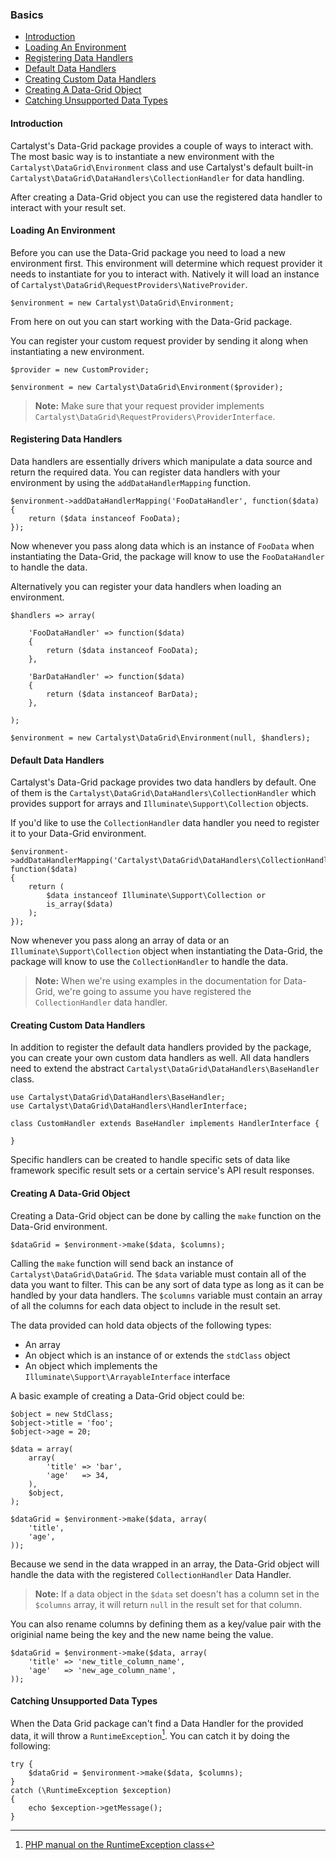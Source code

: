 ### Basics

- [Introduction](#introduction)
- [Loading An Environment](#loading-an-environment)
- [Registering Data Handlers](#registering-data-handlers)
- [Default Data Handlers](#default-data-handlers)
- [Creating Custom Data Handlers](#creating-custom-data-handlers)
- [Creating A Data-Grid Object](#creating-a-data-grid-object)
- [Catching Unsupported Data Types]()

<a name="introduction"></a>
#### Introduction

Cartalyst's Data-Grid package provides a couple of ways to interact with. The most basic way is to instantiate a new environment with the `Cartalyst\DataGrid\Environment` class and use Cartalyst's default built-in `Cartalyst\DataGrid\DataHandlers\CollectionHandler` for data handling.

After creating a Data-Grid object you can use the registered data handler to interact with your result set.

<a name="loading-an-environment"></a>
#### Loading An Environment

Before you can use the Data-Grid package you need to load a new environment first. This environment will determine which request provider it needs to instantiate for you to interact with. Natively it will load an instance of `Cartalyst\DataGrid\RequestProviders\NativeProvider`.

	$environment = new Cartalyst\DataGrid\Environment;

From here on out you can start working with the Data-Grid package.

You can register your custom request provider by sending it along when instantiating a new environment.

	$provider = new CustomProvider;

	$environment = new Cartalyst\DataGrid\Environment($provider);

> **Note:** Make sure that your request provider implements `Cartalyst\DataGrid\RequestProviders\ProviderInterface`.

<a name="registering-data-handlers"></a>
#### Registering Data Handlers

Data handlers are essentially drivers which manipulate a data source and return the required data. You can register data handlers with your environment by using the `addDataHandlerMapping` function.

	$environment->addDataHandlerMapping('FooDataHandler', function($data)
	{
		return ($data instanceof FooData);
	});

Now whenever you pass along data which is an instance of `FooData` when instantiating the Data-Grid, the package will know to use the `FooDataHandler` to handle the data.

Alternatively you can register your data handlers when loading an environment.

	$handlers => array(

		'FooDataHandler' => function($data)
		{
			return ($data instanceof FooData);
		},

		'BarDataHandler' => function($data)
		{
			return ($data instanceof BarData);
		},

	);

	$environment = new Cartalyst\DataGrid\Environment(null, $handlers);

<a name="default-data-handlers"></a>
#### Default Data Handlers

 Cartalyst's Data-Grid package provides two data handlers by default. One of them is the `Cartalyst\DataGrid\DataHandlers\CollectionHandler` which provides support for arrays and `Illuminate\Support\Collection` objects.

If you'd like to use the `CollectionHandler` data handler you need to register it to your Data-Grid environment.

	$environment->addDataHandlerMapping('Cartalyst\DataGrid\DataHandlers\CollectionHandler', function($data)
	{
		return (
			$data instanceof Illuminate\Support\Collection or
			is_array($data)
		);
	});

Now whenever you pass along an array of data or an `Illuminate\Support\Collection` object when instantiating the Data-Grid, the package will know to use the `CollectionHandler` to handle the data.

> **Note:** When we're using examples in the documentation for Data-Grid, we're going to assume you have registered the `CollectionHandler` data handler.

<a name="creating-custom-data-handlers"></a>
#### Creating Custom Data Handlers

In addition to register the default data handlers provided by the package, you can create your own custom data handlers as well. All data handlers need to extend the abstract `Cartalyst\DataGrid\DataHandlers\BaseHandler` class.

	use Cartalyst\DataGrid\DataHandlers\BaseHandler;
	use Cartalyst\DataGrid\DataHandlers\HandlerInterface;

	class CustomHandler extends BaseHandler implements HandlerInterface {

	}

Specific handlers can be created to handle specific sets of data like framework specific result sets or a certain service's API result responses.

<a name="creating-a-data-grid-object"></a>
#### Creating A Data-Grid Object

Creating a Data-Grid object can be done by calling the `make` function on the Data-Grid environment.

	$dataGrid = $environment->make($data, $columns);

Calling the `make` function will send back an instance of `Cartalyst\DataGrid\DataGrid`. The `$data` variable must contain all of the data you want to filter. This can be any sort of data type as long as it can be handled by your data handlers. The `$columns` variable must contain an array of all the columns for each data object to include in the result set.

The data provided can hold data objects of the following types:

- An array
- An object which is an instance of or extends the `stdClass` object
- An object which implements the `Illuminate\Support\ArrayableInterface` interface

A basic example of creating a Data-Grid object could be:

	$object = new StdClass;
	$object->title = 'foo';
	$object->age = 20;

	$data = array(
		array(
			'title' => 'bar',
			'age'   => 34,
		),
		$object,
	);

	$dataGrid = $environment->make($data, array(
		'title',
		'age',
	));

Because we send in the data wrapped in an array, the Data-Grid object will handle the data with the registered `CollectionHandler` Data Handler.

> **Note:** If a data object in the `$data` set doesn't has a column set in the `$columns` array, it will return `null` in the result set for that column.

You can also rename columns by defining them as a key/value pair with the originial name being the key and the new name being the value.

	$dataGrid = $environment->make($data, array(
		'title' => 'new_title_column_name',
		'age'   => 'new_age_column_name',
	));

<a name="creating-a-data-grid-instance"></a>
#### Catching Unsupported Data Types

When the Data Grid package can't find a Data Handler for the provided data, it will throw a `RuntimeException`[^1]. You can catch it by doing the following:

	try {
		$dataGrid = $environment->make($data, $columns);
	}
	catch (\RuntimeException $exception)
	{
		echo $exception->getMessage();
	}

[^1]: [PHP manual on the RuntimeException class](http://php.net/manual/en/class.runtimeexception.php)